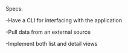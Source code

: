 Specs:

 -Have a CLI for interfacing with the application

 -Pull data from an external source

 -Implement both list and detail views
